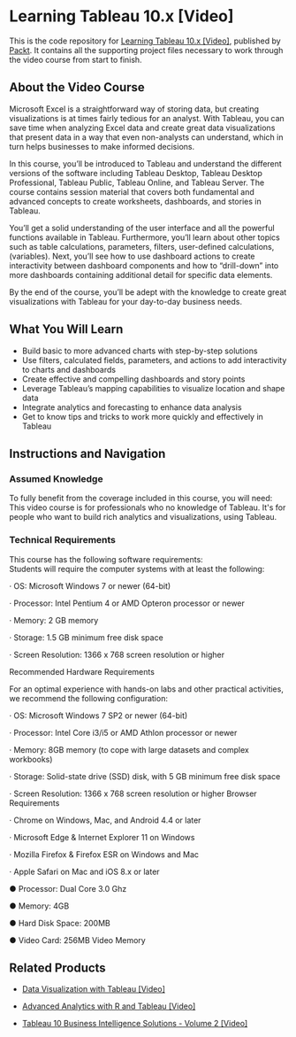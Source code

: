 # Learning Tableau 10.x [Video]
This is the code repository for [Learning Tableau 10.x [Video]](https://www.packtpub.com/big-data-and-business-intelligence/learning-tableau-10x-video?utm_source=github&utm_medium=repository&utm_campaign=9781788836043), published by [Packt](https://www.packtpub.com/?utm_source=github). It contains all the supporting project files necessary to work through the video course from start to finish.
## About the Video Course
Microsoft Excel is a straightforward way of storing data, but creating visualizations is at times fairly tedious for an analyst. With Tableau, you can save time when analyzing Excel data and create great data visualizations that present data in a way that even non-analysts can understand, which in turn helps businesses to make informed decisions.

In this course, you’ll be introduced to Tableau and understand the different versions of the software including Tableau Desktop, Tableau Desktop Professional, Tableau Public, Tableau Online, and Tableau Server. The course contains session material that covers both fundamental and advanced concepts to create worksheets, dashboards, and stories in Tableau.

You’ll get a solid understanding of the user interface and all the powerful functions available in Tableau. Furthermore, you’ll learn about other topics such as table calculations, parameters, filters, user-defined calculations, (variables). Next, you’ll see how to use dashboard actions to create interactivity between dashboard components and how to “drill-down” into more dashboards containing additional detail for specific data elements.

By the end of the course, you’ll be adept with the knowledge to create great visualizations with Tableau for your day-to-day business needs.

<H2>What You Will Learn</H2>
<DIV class=book-info-will-learn-text>
<UL>
<LI>Build basic to more advanced charts with step-by-step solutions 
<LI>Use filters, calculated fields, parameters, and actions to add interactivity to charts and dashboards 
<LI>Create effective and compelling dashboards and story points 
<LI>Leverage Tableau’s mapping capabilities to visualize location and shape data 
<LI>Integrate analytics and forecasting to enhance data analysis 
<LI>Get to know tips and tricks to work more quickly and effectively in Tableau </LI></UL></DIV>

## Instructions and Navigation
### Assumed Knowledge
To fully benefit from the coverage included in this course, you will need:<br/>
This video course is for professionals who no knowledge of Tableau. It's for people who want to build rich analytics and visualizations, using Tableau.
### Technical Requirements
This course has the following software requirements:<br/>
Students will require the computer systems with at least the following:

·       OS:  Microsoft Windows 7 or newer (64-bit)

·         Processor:  Intel Pentium 4 or AMD Opteron processor or newer

·         Memory: 2 GB memory

·         Storage: 1.5 GB minimum free disk space

·         Screen Resolution:  1366 x 768 screen resolution or higher


Recommended Hardware Requirements

For an optimal experience with hands-on labs and other practical activities, we recommend the following configuration:

·       OS:  Microsoft Windows 7 SP2 or newer (64-bit)

·         Processor:  Intel Core i3/i5 or AMD Athlon processor or newer

·         Memory: 8GB memory (to cope with large datasets and complex workbooks)

·         Storage: Solid-state drive (SSD) disk, with 5 GB minimum free disk space

·         Screen Resolution:  1366 x 768 screen resolution or higher
Browser Requirements

·         Chrome on Windows, Mac, and Android 4.4 or later

·         Microsoft Edge & Internet Explorer 11 on Windows

·         Mozilla Firefox & Firefox ESR on Windows and Mac

·        Apple Safari on Mac and iOS 8.x or later

●	Processor: Dual Core 3.0 Ghz

●	Memory: 4GB

●	Hard Disk Space: 200MB

●	Video Card: 256MB Video Memory


## Related Products
* [Data Visualization with Tableau [Video]](https://www.packtpub.com/big-data-and-business-intelligence/data-visualization-tableau-video?utm_source=github&utm_medium=repository&utm_campaign=9781788837330)

* [Advanced Analytics with R and Tableau [Video]](https://www.packtpub.com/big-data-and-business-intelligence/advanced-analytics-r-and-tableau-video?utm_source=github&utm_medium=repository&utm_campaign=9781788993388)

* [Tableau 10 Business Intelligence Solutions - Volume 2 [Video]](https://www.packtpub.com/big-data-and-business-intelligence/tableau-10-business-intelligence-solutions-volume-2-video?utm_source=github&utm_medium=repository&utm_campaign=9781788296625)

